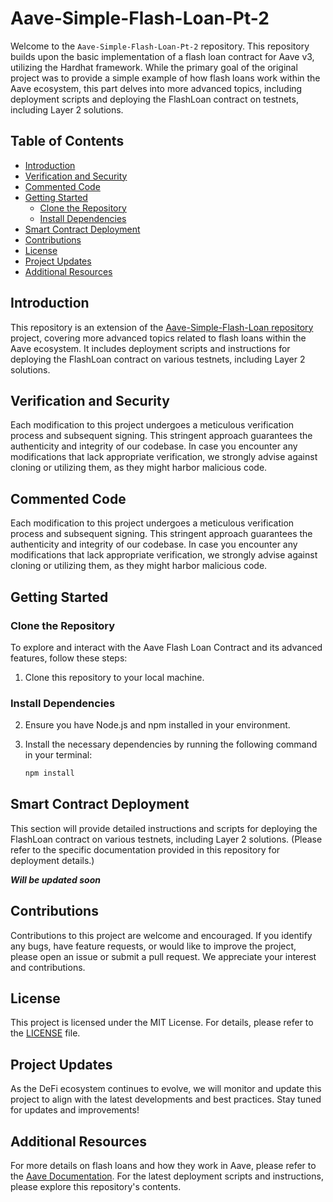 # Aave-Simple-Flash-Loan-Pt-2

Welcome to the `Aave-Simple-Flash-Loan-Pt-2` repository. This repository builds upon the basic implementation of a flash loan contract for Aave v3, utilizing the Hardhat framework. While the primary goal of the original project was to provide a simple example of how flash loans work within the Aave ecosystem, this part delves into more advanced topics, including deployment scripts and deploying the FlashLoan contract on testnets, including Layer 2 solutions.

## Table of Contents

- [Introduction](#introduction)
- [Verification and Security](#verification-and-security)
- [Commented Code](#commented-code)
- [Getting Started](#getting-started)
  - [Clone the Repository](#clone-the-repository)
  - [Install Dependencies](#install-dependencies)
- [Smart Contract Deployment](#smart-contract-deployment)
- [Contributions](#contributions)
- [License](#license)
- [Project Updates](#project-updates)
- [Additional Resources](#additional-resources)

## Introduction

This repository is an extension of the [Aave-Simple-Flash-Loan repository](https://github.com/CyberAnon1010101/Blockchain-BasicFlashLoan) project, covering more advanced topics related to flash loans within the Aave ecosystem. It includes deployment scripts and instructions for deploying the FlashLoan contract on various testnets, including Layer 2 solutions.

## Verification and Security

Each modification to this project undergoes a meticulous verification process and subsequent signing. This stringent approach guarantees the authenticity and integrity of our codebase. In case you encounter any modifications that lack appropriate verification, we strongly advise against cloning or utilizing them, as they might harbor malicious code.

## Commented Code

Each modification to this project undergoes a meticulous verification process and subsequent signing. This stringent approach guarantees the authenticity and integrity of our codebase. In case you encounter any modifications that lack appropriate verification, we strongly advise against cloning or utilizing them, as they might harbor malicious code.

## Getting Started

### Clone the Repository

To explore and interact with the Aave Flash Loan Contract and its advanced features, follow these steps:

1. Clone this repository to your local machine.

### Install Dependencies

2. Ensure you have Node.js and npm installed in your environment.

3. Install the necessary dependencies by running the following command in your terminal:

   ```bash
   npm install
   ```

## Smart Contract Deployment

This section will provide detailed instructions and scripts for deploying the FlashLoan contract on various testnets, including Layer 2 solutions. (Please refer to the specific documentation provided in this repository for deployment details.)

***Will be updated soon***

## Contributions

Contributions to this project are welcome and encouraged. If you identify any bugs, have feature requests, or would like to improve the project, please open an issue or submit a pull request. We appreciate your interest and contributions.

## License

This project is licensed under the MIT License. For details, please refer to the [LICENSE](LICENSE) file.

## Project Updates

As the DeFi ecosystem continues to evolve, we will monitor and update this project to align with the latest developments and best practices. Stay tuned for updates and improvements!

## Additional Resources

For more details on flash loans and how they work in Aave, please refer to the [Aave Documentation](https://docs.aave.com/developers/getting-started/readme). For the latest deployment scripts and instructions, please explore this repository's contents.